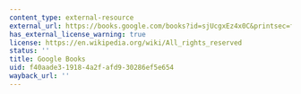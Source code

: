 ```yaml
---
content_type: external-resource
external_url: https://books.google.com/books?id=sjUcgxEz4x0C&printsec=frontcover#v=onepage&q&f=false
has_external_license_warning: true
license: https://en.wikipedia.org/wiki/All_rights_reserved
status: ''
title: Google Books
uid: f40aade3-1918-4a2f-afd9-30286ef5e654
wayback_url: ''
---
```

